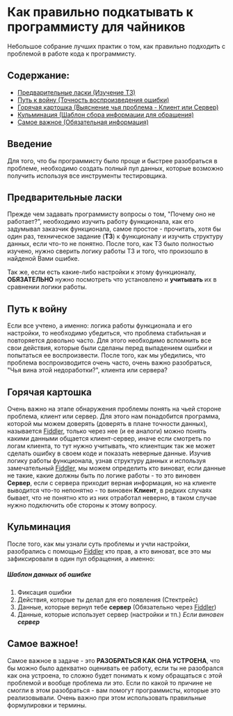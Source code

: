 # Как правильно подкатывать к программисту для чайников
Небольшое собрание лучших практик о том, как правильно подходить с проблемой в работе кода к программисту.

## Содержание:
- [Предварительные ласки (Изучение ТЗ)](https://github.com/SHTIKOV/tester-best-practics#%D0%B2%D0%B2%D0%B5%D0%B4%D0%B5%D0%BD%D0%B8%D0%B5)
- [Путь к войну (Точность воспроизведения ошибки)](https://github.com/SHTIKOV/tester-best-practics#%D0%BF%D1%83%D1%82%D1%8C-%D0%BA-%D0%B2%D0%BE%D0%B9%D0%BD%D1%83)
- [Горячая картошка (Выяснение чья проблема - Клиент или Сервер)](https://github.com/SHTIKOV/tester-best-practics#%D0%B3%D0%BE%D1%80%D1%8F%D1%87%D0%B0%D1%8F-%D0%BA%D0%B0%D1%80%D1%82%D0%BE%D1%88%D0%BA%D0%B0)
- [Кульминация (Шаблон сбора информации для обращения)](https://github.com/SHTIKOV/tester-best-practics#%D0%BA%D1%83%D0%BB%D1%8C%D0%BC%D0%B8%D0%BD%D0%B0%D1%86%D0%B8%D1%8F)
- [Самое важное (Обязательная информация)](https://github.com/SHTIKOV/tester-best-practics#%D1%81%D0%B0%D0%BC%D0%BE%D0%B5-%D0%B2%D0%B0%D0%B6%D0%BD%D0%BE%D0%B5)

## Введение
Для того, что бы программисту было проще и быстрее разобраться в проблеме, необходимо создать полный пул данных, которые возможно получить используя все инструменты тестировщика. 

## Предварительные ласки
Прежде чем задавать программисту вопросы о том, "Почему оно не работает?", необходимо изучить работу функционала, как его задумывал заказчик функционала, самое простое - прочитать, хотя бы один раз, техническое задание (**ТЗ**) к функционалу и изучить структуру данных, если что-то не понятно. После того, как ТЗ было полностью изучено, нужно сверить логику работы ТЗ и того, что произошло в найденой Вами ошибке. 

Так же, если есть какие-либо настройки к этому функционалу, **ОБЯЗАТЕЛЬНО** нужно посмотреть что установлено и **учитывать** их в сравнении логики работы.

## Путь к войну
Если все учтено, а именно: логика работы функционала и его настройки, то необходимо убедиться, что проблема стабильная и повторяется довольно часто. Для этого необходимо вспомнить все свои действия, которые были сделаны перед выпадением ошибки и попытаться ее воспроизвести. После того, как мы убедились, что проблема воспроизводится  очень часто, очень важно разобраться, "Чья вина этой недоработки?", клиента или сервера?

## Горячая картошка
Очень важно на этапе обнаружения проблемы понять на чьей стороне проблема, клиент или сервер. Для этого нам понадобится программа, которой мы можем доверять (доверять в плане точности данных), называется [Fiddler](https://www.telerik.com/fiddler), только через нее (и ее аналоги) можно понять какими данными общается клиент-сервер, иначе если смотреть по логам клиента, то тут нужно учитывать, что клиентщик так же может сделать ошибку в своем коде и показать неверные данные.
Изучив логику работы функционала, узнав структуру данных и используя замечательный [Fiddler](https://www.telerik.com/fiddler), мы можем определить кто виноват, если данные не такие, какие должны быть по логике работы - то это виновен **Сервер**, если с сервера приходит верная информация, но на клиенте выводится что-то непонятно - то виновен **Клиент**, в редких случаях бывает, что не понятно кто из них отработал неверно, в таком случае нужно подключить обе стороны к этому вопросу.

## Кульминация
После того, как мы узнали суть проблемы и учли настройки, разобрались с помощью [Fiddler](https://www.telerik.com/fiddler) кто прав, а кто виноват, все это мы зафиксировали в один пул обращения, а именно:
##### Шаблон данных об ошибке
1. Фиксация ошибки
2. Действия, которые ты делал для его появления (Стектрейс)
3. Данные, которые вернул тебе **сервер** (Обязательно через [Fiddler](https://www.telerik.com/fiddler))
4. Данные, которые использует сервер (настройки и тп.) *Если виновен **сервер***

## Самое важное!
Самое важное в задаче - это **РАЗОБРАТЬСЯ КАК ОНА УСТРОЕНА**, что бы можно было адекватно оценивать ее работу, если ты не разобрался как она устроена, то сложно будет понимать к кому обращаться с этой проблемой и вообще проблема ли это. Если по какой то причине не смогли в этом разобраться - вам помогут программисты, которые это реализовывали. Очень важно при этом использовать правильные формулировки и термины.
